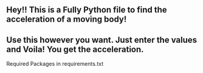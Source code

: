 Hey!! This is a Fully Python file to find the acceleration of a moving body! 
-------------------------------------------------------------------------------------------------------------------------------------
Use this however you want. Just enter the values and Voila! You get the acceleration.
-------------------------------------------------------------------------------------------------------------------------------------

Required Packages in requirements.txt
